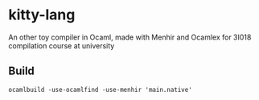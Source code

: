 # kitty-lang
An other toy compiler in Ocaml, made with Menhir and Ocamlex for 3I018 compilation course at university

## Build
```shell
ocamlbuild -use-ocamlfind -use-menhir 'main.native'
```
